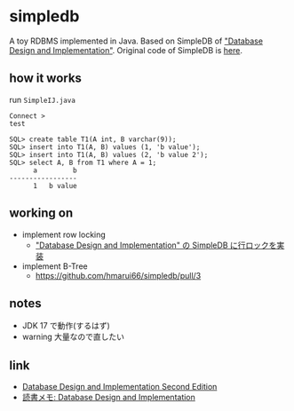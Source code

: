 # simpledb

A toy RDBMS implemented in Java.
Based on SimpleDB of ["Database Design and Implementation"](https://link.springer.com/book/10.1007/978-3-030-33836-7).
Original code of SimpleDB is [here](http://www.cs.bc.edu/~sciore/simpledb/).

## how it works

run `SimpleIJ.java`

```
Connect >
test

SQL> create table T1(A int, B varchar(9));
SQL> insert into T1(A, B) values (1, 'b value');
SQL> insert into T1(A, B) values (2, 'b value 2');
SQL> select A, B from T1 where A = 1;
      a         b
-----------------
      1   b value
```

## working on

- implement row locking
  - ["Database Design and Implementation" の SimpleDB に行ロックを実装](https://zenn.dev/hmarui66/scraps/d0f20edd53046b)
- implement B-Tree
  - https://github.com/hmarui66/simpledb/pull/3

## notes

- JDK 17 で動作(するはず)
- warning 大量なので直したい
 
## link

- [Database Design and Implementation Second Edition](https://link.springer.com/book/10.1007/978-3-030-33836-7)
- [読書メモ: Database Design and Implementation](https://zenn.dev/hmarui66/scraps/850df4edc50c58)
